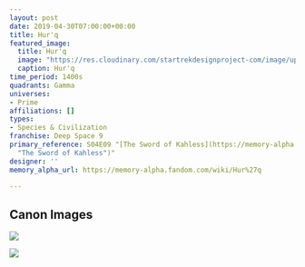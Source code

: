 ```yaml
---
layout: post
date: 2019-04-30T07:00:00+00:00
title: Hur'q
featured_image:
  title: Hur'q
  image: "https://res.cloudinary.com/startrekdesignproject-com/image/upload/v1556660375/Hur_q.png"
  caption: Hur'q
time_period: 1400s
quadrants: Gamma
universes:
- Prime
affiliations: []
types:
- Species & Civilization
franchise: Deep Space 9
primary_reference: S04E09 "[The Sword of Kahless](https://memory-alpha.fandom.com/wiki/The_Sword_of_Kahless
  "The Sword of Kahless")"
designer: ''
memory_alpha_url: https://memory-alpha.fandom.com/wiki/Hur%27q

---
```

## Canon Images

![](https://res.cloudinary.com/startrekdesignproject-com/image/upload/v1556660375/DS9-4x9-Sword-of-Kahless-Hur_q-5.jpg)

![](https://res.cloudinary.com/startrekdesignproject-com/image/upload/v1556660375/emblem-hurq-theswordofkahless.jpg)